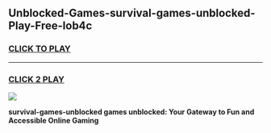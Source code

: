 
## Unblocked-Games-survival-games-unblocked-Play-Free-lob4c
<h3>
<a href="https://premium76.site?title=survival-games-unblocked&ref=10A">CLICK TO PLAY</a></h3>
<hr>

<h3>
<a href="https://premium76.site?title=survival-games-unblocked&ref=10A">CLICK 2 PLAY</a>
  
</h3>

<a href="https://premium76.site?title=survival-games-unblocked&ref=10A"><img src="https://clearcache.store/games.png"></a>


**survival-games-unblocked games unblocked: Your Gateway to Fun and Accessible Online Gaming**
